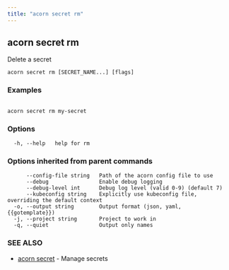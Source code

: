 ```yaml
---
title: "acorn secret rm"
---
```

## acorn secret rm

Delete a secret

```
acorn secret rm [SECRET_NAME...] [flags]
```

### Examples

```

acorn secret rm my-secret
```

### Options

```
  -h, --help   help for rm
```

### Options inherited from parent commands

```
      --config-file string   Path of the acorn config file to use
      --debug                Enable debug logging
      --debug-level int      Debug log level (valid 0-9) (default 7)
      --kubeconfig string    Explicitly use kubeconfig file, overriding the default context
  -o, --output string        Output format (json, yaml, {{gotemplate}})
  -j, --project string       Project to work in
  -q, --quiet                Output only names
```

### SEE ALSO

* [acorn secret](acorn_secret.md)	 - Manage secrets

